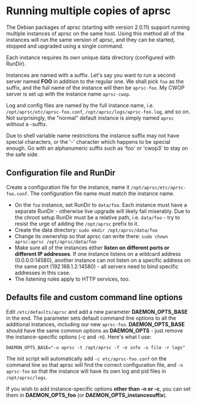 
Running multiple copies of aprsc
===================================

The Debian packages of aprsc (starting with version 2.0.11) support running
multiple instances of aprsc on the same host.  Using this method all of the
instances will run the same version of aprsc, and they can be started,
stopped and upgraded using a single command.

Each instance requires its own unique data directory (configured with RunDir).

Instances are named with a suffix. Let's say you want to run a second server
named **FOO** in addition to the regular one.  We shall pick `foo` as the
suffix, and the full name of the instance will then be `aprsc-foo`.  My CWOP
server is set up with the instance name `aprsc-cwop`.

Log and config files are named by the full instance name, i.e. 
`/opt/aprsc/etc/aprsc-foo.conf`, `/opt/aprsc/logs/aprsc-foo.log`, and so on. 
Not surprisingly, the "normal" default instance is simply named `aprsc`
without a -suffix.

Due to shell variable name restrictions the instance suffix may not have
special characters, or the '-' character which happens to be special enough. 
Go with an alphanumeric suffix such as 'foo' or 'cwop3' to stay on the safe
side.


Configuration file and RunDir
--------------------------------

Create a configuration file for the instance, name it
`/opt/aprsc/etc/aprsc-foo.conf`.  The configuration file name must match the
instance name.

* On the `foo` instance, set RunDir to `data/foo`. Each instance must
  have a separate RunDir - otherwise live upgrade will likely fail
  miserably.  Due to the chroot setup RunDir must be a relative path,
  i.e. `data/foo` - try to resist the urge of adding the `/opt/aprsc`
  prefix to it.
* Create the data directory:
  `sudo mkdir /opt/aprsc/data/foo`
* Change its ownership so that aprsc can write there:
  `sudo chown aprsc:aprsc /opt/aprsc/data/foo`
* Make sure all of the instances either **listen on different ports or
  different IP addresses**.  If one instance listens on a wildcard address
  (0.0.0.0:14580), another instance can not listen on a specific address
  on the same port (192.168.1.2:14580) - all servers need to bind
  specific addresses in this case.
* The listening rules apply to HTTP services, too.


Defaults file and custom command line options
------------------------------------------------

Edit `/etc/defaults/aprsc` and add a new parameter **DAEMON_OPTS_BASE** in
the end.  The parameter sets default command line options to all the
additional instances, including our new `aprsc-foo`.  **DAEMON_OPTS_BASE**
should have the same common options as **DAEMON_OPTS** - just remove the
instance-specific options (-c and -n).  Here's what I use:

    DAEMON_OPTS_BASE="-u aprsc -t /opt/aprsc -f -e info -o file -r logs"

The init script will automatically add `-c etc/aprsc-foo.conf` on the
command line so that aprsc will find the correct configuration file, and `-n
aprsc-foo` so that the instance will have its own log and pid files in
`/opt/aprsc/logs`.

If you wish to add instance-specific options **other than -n or -c**, you
can set them in **DAEMON_OPTS_foo** (or **DAEMON_OPTS_instancesuffix**).


